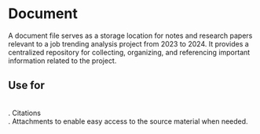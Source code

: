 # Document
A document file serves as a storage location for notes and research papers relevant to a job trending analysis project from 2023 to 2024. It provides a centralized repository for collecting, organizing, and referencing important information related to the project.
## Use for
<br/>. Citations
<br/>. Attachments to enable easy access to the source material when needed.
